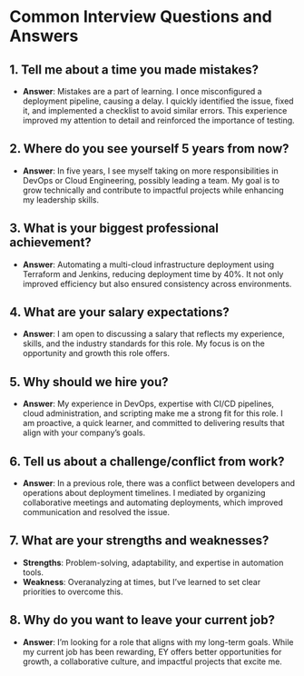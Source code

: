# Common Interview Questions and Answers

## 1. Tell me about a time you made mistakes?
- **Answer**: Mistakes are a part of learning. I once misconfigured a deployment pipeline, causing a delay. I quickly identified the issue, fixed it, and implemented a checklist to avoid similar errors. This experience improved my attention to detail and reinforced the importance of testing.

## 2. Where do you see yourself 5 years from now?
- **Answer**: In five years, I see myself taking on more responsibilities in DevOps or Cloud Engineering, possibly leading a team. My goal is to grow technically and contribute to impactful projects while enhancing my leadership skills.

## 3. What is your biggest professional achievement?
- **Answer**: Automating a multi-cloud infrastructure deployment using Terraform and Jenkins, reducing deployment time by 40%. It not only improved efficiency but also ensured consistency across environments.

## 4. What are your salary expectations?
- **Answer**: I am open to discussing a salary that reflects my experience, skills, and the industry standards for this role. My focus is on the opportunity and growth this role offers.

## 5. Why should we hire you?
- **Answer**: My experience in DevOps, expertise with CI/CD pipelines, cloud administration, and scripting make me a strong fit for this role. I am proactive, a quick learner, and committed to delivering results that align with your company’s goals.

## 6. Tell us about a challenge/conflict from work?
- **Answer**: In a previous role, there was a conflict between developers and operations about deployment timelines. I mediated by organizing collaborative meetings and automating deployments, which improved communication and resolved the issue.

## 7. What are your strengths and weaknesses?
- **Strengths**: Problem-solving, adaptability, and expertise in automation tools.
- **Weakness**: Overanalyzing at times, but I’ve learned to set clear priorities to overcome this.

## 8. Why do you want to leave your current job?
- **Answer**: I’m looking for a role that aligns with my long-term goals. While my current job has been rewarding, EY offers better opportunities for growth, a collaborative culture, and impactful projects that excite me.

